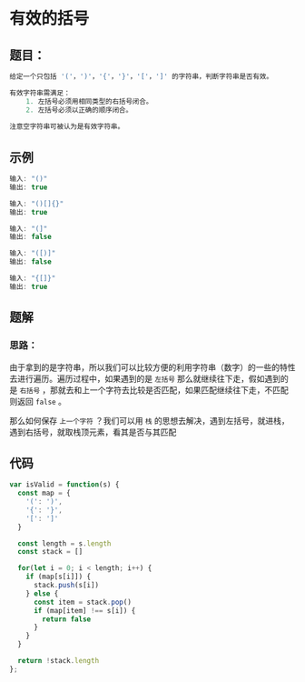 #	有效的括号



##	题目：

```javascript
给定一个只包括 '('，')'，'{'，'}'，'['，']' 的字符串，判断字符串是否有效。

有效字符串需满足：
	1. 左括号必须用相同类型的右括号闭合。
	2. 左括号必须以正确的顺序闭合。
    
注意空字符串可被认为是有效字符串。
```



##	示例

```javascript
输入: "()"
输出: true

输入: "()[]{}"
输出: true

输入: "(]"
输出: false

输入: "([)]"
输出: false

输入: "{[]}"
输出: true
```



##	题解

###	思路：

由于拿到的是字符串，所以我们可以比较方便的利用字符串（数字）的一些的特性去进行遍历。遍历过程中，如果遇到的是 `左括号` 那么就继续往下走，假如遇到的是 `右括号` ，那就去和上一个字符去比较是否匹配，如果匹配继续往下走，不匹配则返回 `false` 。

那么如何保存 `上一个字符` ？我们可以用 `栈` 的思想去解决，遇到左括号，就进栈，遇到右括号，就取栈顶元素，看其是否与其匹配

##	代码

```javascript
var isValid = function(s) {
  const map = {
    '(': ')',
    '{': '}',
    '[': ']'
  }

  const length = s.length
  const stack = []

  for(let i = 0; i < length; i++) {
    if (map[s[i]]) {
      stack.push(s[i])
    } else {
      const item = stack.pop()
      if (map[item] !== s[i]) {
        return false
      }
    }
  }

  return !stack.length
};
```

